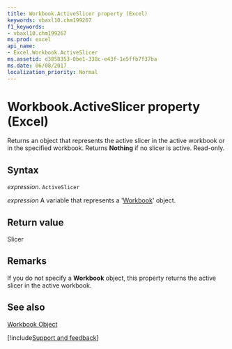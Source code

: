 ```yaml
---
title: Workbook.ActiveSlicer property (Excel)
keywords: vbaxl10.chm199267
f1_keywords:
- vbaxl10.chm199267
ms.prod: excel
api_name:
- Excel.Workbook.ActiveSlicer
ms.assetid: d3858353-0be1-338c-e43f-1e5ffb7f37ba
ms.date: 06/08/2017
localization_priority: Normal
---
```



# Workbook.ActiveSlicer property (Excel)

Returns an object that represents the active slicer in the active workbook or in the specified workbook. Returns  **Nothing** if no slicer is active. Read-only.


## Syntax

_expression_. `ActiveSlicer`

_expression_ A variable that represents a '[Workbook](Excel.Workbook.md)' object.


## Return value

Slicer


## Remarks

If you do not specify a  **Workbook** object, this property returns the active slicer in the active workbook.


## See also


[Workbook Object](Excel.Workbook.md)

[!include[Support and feedback](~/includes/feedback-boilerplate.md)]
